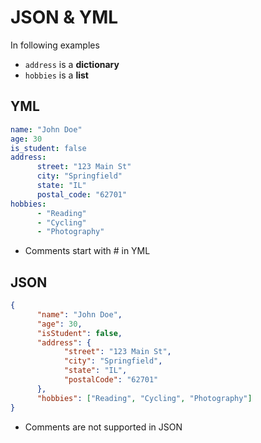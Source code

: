 # JSON & YML 

In following examples 
* `address` is a **dictionary**
* `hobbies` is a **list**

## YML

```yml
name: "John Doe"
age: 30
is_student: false
address:
      street: "123 Main St"
      city: "Springfield"
      state: "IL"
      postal_code: "62701"
hobbies:
      - "Reading"
      - "Cycling"
      - "Photography"
```

* Comments start with # in YML

## JSON

```json
{
      "name": "John Doe",
      "age": 30,
      "isStudent": false,
      "address": {
            "street": "123 Main St",
            "city": "Springfield",
            "state": "IL",
            "postalCode": "62701"
      },
      "hobbies": ["Reading", "Cycling", "Photography"]
}
```

* Comments are not supported in JSON
